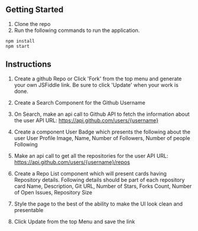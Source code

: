 ## Getting Started

1. Clone the repo
2. Run the following commands to run the application.

```
npm install
npm start
```

## Instructions

1. Create a github Repo or Click 'Fork' from the top menu and generate your own JSFiddle link. Be sure to click 'Update' when your work is done.

2. Create a Search Component for the Github Username

3. On Search, make an api call to Github API to fetch the information about the user
API URL: https://api.github.com/users/{username}

4. Create a component User Badge which presents the following about the user
User Profile Image, Name, Number of Followers, Number of people Following

5. Make an api call to get all the repositories for the user
API URL: https://api.github.com/users/{username}/repos

6. Create a Repo List component which will present cards having Repository details.
Following details should be part of each repository card
Name, Description, Git URL, Number of Stars, Forks Count, Number of Open Issues, Repository Size

7. Style the page to the best of the ability to make the UI look clean and presentable

8. Click Update from the top Menu and save the link
